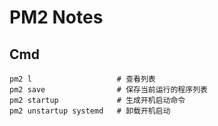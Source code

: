 PM2 Notes
=========

Cmd
---

    pm2 l                   # 查看列表
    pm2 save                # 保存当前运行的程序列表
    pm2 startup             # 生成开机启动命令
    pm2 unstartup systemd   # 卸载开机启动

